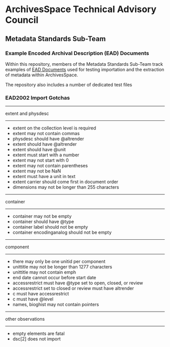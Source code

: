 # ArchivesSpace Technical Advisory Council
## Metadata Standards Sub-Team

### Example Encoded Archival Description (EAD) Documents

Within this repository, members of the Metadata Standards Sub-Team track
examples of [EAD Documents](https://www.loc.gov/ead/) used for 
testing importation and the extraction of metadata within ArchivesSpace.

The repository also includes a number of dedicated test files

### EAD2002 Import Gotchas

______________________
extent and physdesc
______________________

- extent on the collection level is required
- extent may not contain commas
- physdesc should have @altrender
- extent should have @altrender
- extent should have @unit
- extent must start with a number
- extent may not start with 0
- extent may not contain parentheses
- extent may not be NaN
- extent must have a unit in text
- extent carrier should come first in document order
- dimensions may not be longer than 255 characters

______________________
container
______________________

- container may not be empty
- container should have @type
- container label should not be empty
- container encodinganalog should not be empty

_______________________
component
_______________________

- there may only be one unitid per component
- unittitle may not be longer than 1277 characters
- unittitle may not contain emph
- end date cannot occur before start date
- accessrestrict must have @type set to open, closed, or review 
- accessrestrict set to closed or review must have altrender
- c must have accessrestrict
- c must have @level
- names, bioghist may not contain pointers

_______________________
other observations
_______________________

- empty elements are fatal
- dsc[2] does not import
